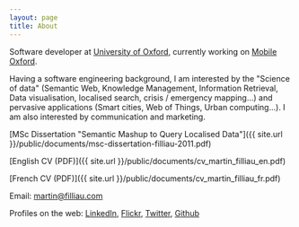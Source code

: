 ```yaml
---
layout: page
title: About
---
```


Software developer at [University of Oxford](http://www.ox.ac.uk), currently working on [Mobile Oxford](http://new.m.ox.ac.uk).

Having a software engineering background, I am interested by the "Science of data" (Semantic Web, Knowledge Management, Information Retrieval, Data visualisation, localised search, crisis / emergency mapping...) and pervasive applications (Smart cities, Web of Things, Urban computing...). I am also interested by communication and marketing.

[MSc Dissertation "Semantic Mashup to Query Localised Data"]({{ site.url }}/public/documents/msc-dissertation-filliau-2011.pdf)

[English CV (PDF)]({{ site.url }}/public/documents/cv_martin_filliau_en.pdf)

[French CV (PDF)]({{ site.url }}/public/documents/cv_martin_filliau_fr.pdf)

Email: [martin@filliau.com](mailto:martin@filliau.com)

Profiles on the web:
<a rel="me" href="https://www.linkedin.com/in/martinfilliau">LinkedIn</a>,
<a rel="me" href="https://www.flickr.com/photos/nitramf">Flickr</a>,
<a rel="me" href="https://twitter.com/martinfilliau">Twitter</a>,
<a rel="me" href="https://www.github.com/martinfilliau">Github</a>
